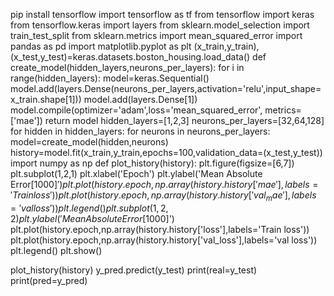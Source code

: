 pip install tensorflow
import tensorflow as tf
from tensorflow import keras
from tensorflow.keras import layers
from sklearn.model_selection import train_test_split
from sklearn.metrics import mean_squared_error
import pandas as pd
import matplotlib.pyplot as plt
(x_train,y_train),(x_test,y_test)=keras.datasets.boston_housing.load_data()
def create_model(hidden_layers,neurons_per_layers):
    for i in range(hidden_layers):
        model=keras.Sequential()
        model.add(layers.Dense(neurons_per_layers,activation='relu',input_shape=x_train.shape[1]))
        model.add(layers.Dense[1])
        model.compile(optimizer='adam',loss='mean_squared_error', metrics=['mae'])
    return model
hidden_layers=[1,2,3]
neurons_per_layers=[32,64,128]
for hidden in hidden_layers:
    for neurons in neurons_per_layers:
        model=create_model(hidden,neurons)
        history=model.fit(x_train,y_train,epochs=100,validation_data=(x_test,y_test))
import numpy as np
def plot_history(history):
    plt.figure(figsize=[6,7])
    plt.subplot(1,2,1)
    plt.xlabel('Epoch')
    plt.ylabel('Mean Absolute Error[1000$]')
    plt.plot(history.epoch,np.array(history.history['mae'],labels='Train loss'))
    plt.plot(history.epoch,np.array(history.history['val_mae'],labels='val loss'))
    plt.legend()
    plt.subplot(1,2,2)
    plt.ylabel('Mean Absolute Error[1000$]')
    plt.plot(history.epoch,np.array(history.history['loss'],labels='Train loss'))
    plt.plot(history.epoch,np.array(history.history['val_loss'],labels='val loss'))
    plt.legend()
    plt.show()
    
plot_history(history)
y_pred.predict(y_test)
print(real=y_test)
print(pred=y_pred)